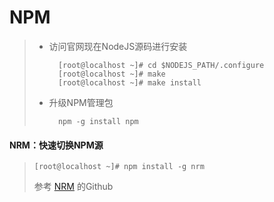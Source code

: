 # NPM
> * 访问官网现在NodeJS源码进行安装
>
>         [root@localhost ~]# cd $NODEJS_PATH/.configure
>         [root@localhost ~]# make
>         [root@localhost ~]# make install
>
> * 升级NPM管理包
>
>         npm -g install npm

#### NRM：快速切换NPM源
>     [root@localhost ~]# npm install -g nrm
> 参考 [NRM](https://github.com/Pana/nrm) 的Github
